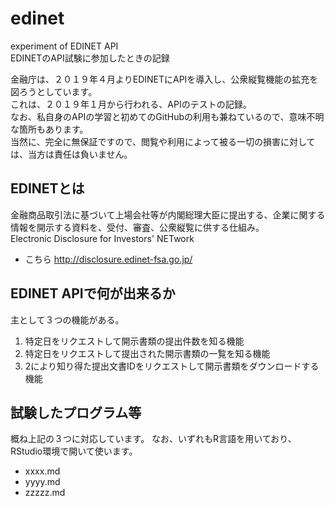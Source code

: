 # edinet
experiment of EDINET API  
EDINETのAPI試験に参加したときの記録

金融庁は、２０１９年４月よりEDINETにAPIを導入し、公衆縦覧機能の拡充を図ろうとしています。  
これは、２０１９年１月から行われる、APIのテストの記録。  
なお、私自身のAPIの学習と初めてのGitHubの利用も兼ねているので、意味不明な箇所もあります。  
当然に、完全に無保証ですので、閲覧や利用によって被る一切の損害に対しては、当方は責任は負いません。  

## EDINETとは

金融商品取引法に基づいて上場会社等が内閣総理大臣に提出する、企業に関する情報を開示する資料を、受付、審査、公衆縦覧に供する仕組み。  
Electronic Disclosure for Investors' NETwork

* こちら http://disclosure.edinet-fsa.go.jp/


## EDINET APIで何が出来るか

主として３つの機能がある。

1. 特定日をリクエストして開示書類の提出件数を知る機能
2. 特定日をリクエストして提出された開示書類の一覧を知る機能
3. 2により知り得た提出文書IDをリクエストして開示書類をダウンロードする機能

## 試験したプログラム等

概ね上記の３つに対応しています。
なお、いずれもR言語を用いており、RStudio環境で開いて使います。

* xxxx.md
* yyyy.md
* zzzzz.md



